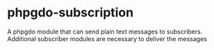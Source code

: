 # phpgdo-subscription
A phpgdo module that can send plain text messages to subscribers. Additional subscriber modules are necessary to deliver the messages
